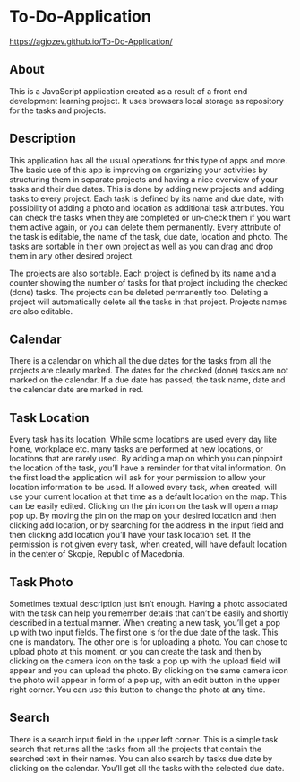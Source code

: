 # To-Do-Application

https://agjozev.github.io/To-Do-Application/

## About
This is a JavaScript application created as a result of a front end development learning project.
It uses browsers local storage as repository for the tasks and projects.

## Description
This application has all the usual operations for this type of apps and more.
The basic use of this app is improving on organizing your activities by structuring them in separate projects and having a nice overview of your tasks and their due dates. 
This is done by adding new projects and adding tasks to every project. Each task is defined by its name and due date, with possibility of adding a photo and location as additional task attributes.
You can check the tasks when they are completed or un-check them if you want them active again, or you can delete them permanently.
Every attribute of the task is editable, the name of the task, due date, location and photo.
The tasks are sortable in their own project as well as you can drag and drop them in any other desired project.

The projects are also sortable. Each project is defined by its name and a counter showing the number of tasks for that project including the checked (done) tasks.
The projects can be deleted permanently too. Deleting a project will automatically delete all the tasks in that project.
Projects names are also editable.

## Calendar
There is a calendar on which all the due dates for the tasks from all the projects are clearly marked. The dates for the checked (done) tasks are not marked on the calendar.
If a due date has passed, the task name, date and the calendar date are marked in red.

## Task Location
Every task has its location. While some locations are used every day like home, workplace etc. many tasks are performed at new locations, or locations that are rarely used. By adding a map on which you can pinpoint the location of the task, you’ll have a reminder for that vital information.
On the first load the application will ask for your permission to allow your location information to be used. 
If allowed every task, when created, will use your current location at that time as a default location on the map. This can be easily edited. Clicking on the pin icon on the task will open a map pop up. By moving the pin on the map on your desired location and then clicking add location, or by searching for the address in the input field and then clicking add location you’ll have your task location set.
If the permission is not given every task, when created, will have default location in the center of Skopje, Republic of Macedonia.

## Task Photo
Sometimes textual description just isn’t enough. Having a photo associated with the task can help you remember details that can’t be easily and shortly described in a textual manner. 
When creating a new task, you’ll get a pop up with two input fields. The first one is for the due date of the task. This one is mandatory. The other one is for uploading a photo. You can chose to upload photo at this moment, or you can create the task and then by clicking on the camera icon on the task a pop up with the upload field will appear and you can upload the photo.
By clicking on the same camera icon the photo will appear in form of a pop up, with an edit button in the upper right corner. You can use this button to change the photo at any time.

## Search
There is a search input field in the upper left corner.
This is a simple task search that returns all the tasks from all the projects that contain the searched text in their names. 
You can also search by tasks due date by clicking on the calendar. You’ll get all the tasks with the selected due date.



